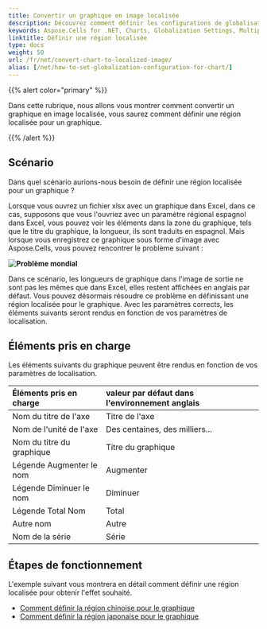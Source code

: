 ```yaml
---
title: Convertir un graphique en image localisée
description: Découvrez comment définir les configurations de globalisation pour les graphiques à l'aide du Aspose.Cells for .NET. Notre guide montre comment configurer le graphique pour prendre en charge plusieurs langues et formats régionaux afin d'afficher correctement le texte, les dates et les nombres dans différentes langues.
keywords: Aspose.Cells for .NET, Charts, Globalization Settings, Multiple Languages, Regional Formats, Display, Text, Dates, Numbers.
linktitle: Définir une région localisée
type: docs
weight: 50
url: /fr/net/convert-chart-to-localized-image/
alias: [/net/how-to-set-globalization-configuration-for-chart/]
---
```

{{% alert color="primary" %}}

Dans cette rubrique, nous allons vous montrer comment convertir un graphique en image localisée, vous saurez comment définir une région localisée pour un graphique.

{{% /alert %}}

##  **Scénario**

 Dans quel scénario aurions-nous besoin de définir une région localisée pour un graphique ?

Lorsque vous ouvrez un fichier xlsx avec un graphique dans Excel, dans ce cas, supposons que vous l'ouvriez avec un paramètre régional espagnol dans Excel, vous pouvez voir les éléments dans la zone du graphique, tels que le titre du graphique, la longueur, ils sont traduits en espagnol. Mais lorsque vous enregistrez ce graphique sous forme d'image avec Aspose.Cells, vous pouvez rencontrer le problème suivant :

**![Problème mondial](GlobalIssue.png)**

Dans ce scénario, les longueurs de graphique dans l'image de sortie ne sont pas les mêmes que dans Excel, elles restent affichées en anglais par défaut. Vous pouvez désormais résoudre ce problème en définissant une région localisée pour le graphique. Avec les paramètres corrects, les éléments suivants seront rendus en fonction de vos paramètres de localisation.

##  **Éléments pris en charge**

Les éléments suivants du graphique peuvent être rendus en fonction de vos paramètres de localisation.

|**Éléments pris en charge**|**valeur par défaut dans l'environnement anglais**|
| :- | :- |
|Nom du titre de l'axe|Titre de l'axe|
|Nom de l'unité de l'axe|Des centaines, des milliers...|
|Nom du titre du graphique|Titre du graphique|
|Légende Augmenter le nom|Augmenter|
|Légende Diminuer le nom|Diminuer|
|Légende Total Nom|Total|
|Autre nom|Autre|
|Nom de la série|Série|

##  **Étapes de fonctionnement**

L'exemple suivant vous montrera en détail comment définir une région localisée pour obtenir l'effet souhaité.

- [Comment définir la région chinoise pour le graphique](/cells/fr/net/convert-chart-to-image-for-chinese-region/)
- [Comment définir la région japonaise pour le graphique](/cells/fr/net/convert-chart-to-image-for-japanese-region/)

